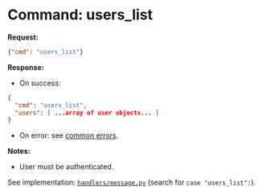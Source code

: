 # Command: users_list

**Request:**
```json
{"cmd": "users_list"}
```

**Response:**
- On success:
```json
{
  "cmd": "users_list",
  "users": [ ...array of user objects... ]
}
```
- On error: see [common errors](errors.md).

**Notes:**
- User must be authenticated.

See implementation: [`handlers/message.py`](../handlers/message.py) (search for `case "users_list":`).
